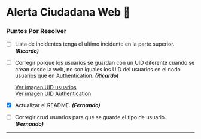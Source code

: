 # Alerta Ciudadana Web 👮

### Puntos Por Resolver

- [ ] Lista de incidentes tenga el ultimo incidente en la parte superior. **_(Ricardo)_**

- [ ] Corregir porque los usuarios se guardan con un UID diferente cuando se crean desde la web, no son iguales los UID del usuarios en el nodo usuarios que en Authentication. **_(Ricardo)_**

  [Ver imagen UID usuarios](https://i.imgur.com/Ve3ByFi.png 'Ver imagen UID usuarios')  
  [Ver imagen UID Authentication](https://i.imgur.com/HdEnZTp.png 'Ver imagen UID Authentication')

- [x] Actualizar el README. **_(Fernando)_**

- [ ] Corregir crud usuarios para que se guarde el tipo de usuario. **_(Fernando)_**

---



